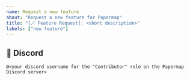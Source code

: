 ```yaml
---
name: Request a new feature
about: "Request a new feature for Papermap"
title: "[🪄 Feature Request]: <short description>"
labels: ["new feature"]
---
```

<provide additional details about the feature>

## 👤 Discord
`@<your discord username for the "Contributor" role on the Papermap Discord server>`
